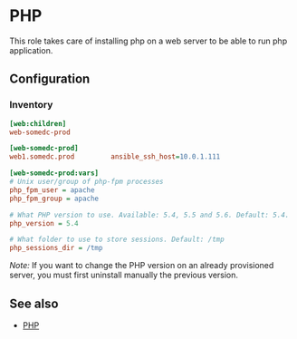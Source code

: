 PHP
===

This role takes care of installing php on a web server to be able to run php application.

Configuration
--------------

### Inventory

```ini
[web:children]
web-somedc-prod

[web-somedc-prod]
web1.somedc.prod         ansible_ssh_host=10.0.1.111

[web-somedc-prod:vars]
# Unix user/group of php-fpm processes
php_fpm_user = apache
php_fpm_group = apache

# What PHP version to use. Available: 5.4, 5.5 and 5.6. Default: 5.4.
php_version = 5.4

# What folder to use to store sessions. Default: /tmp
php_sessions_dir = /tmp
```

*Note:* If you want to change the PHP version on an already provisioned server,
you must first uninstall manually the previous version.

See also
---------

* [PHP](http://php.net/)
